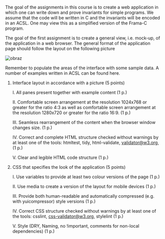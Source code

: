 The goal of the assignments in this course is to create a web application in which one can write down and prove invariants for simple programs. We assume that the code will be written in C and the invariants will be encoded in an ACSL. One may view this as a simplified version of the Frama-C program.

The goal of the first assignment is to create a general view, i.e. mock-up, of the application in a web browser. The general format of the application page should follow the layout on the following picture

![obraz](https://user-images.githubusercontent.com/77683788/140395735-bb3bdfd8-034c-4197-8d0d-8643d284f826.png)

Remember to populate the areas of the interface with some sample data. A number of examples written in ACSL can be found here.
   1. Interface layout in accordance with a picture (5 points)
   
      I. All panes present together with example content (1 p.)
      
      II. Comfortable screen arrangement at the resolution 1024x768 or greater for the ratio 4:3 as well as comfortable screen arrangement at the resolution  1280x720 or greater for the ratio 16:9. (1 p.)
      
        III. Seamless rearrangement of the content when the browser window changes size. (1 p.)
        
        IV. Correct and complete HTML structure checked without warnings by at least one of the tools: htmltest, tidy, html-validate, ​validator@w3.org, (1 p.)
        
        V. Clear and legible HTML code structure (1 p.)
        
  2. CSS that specifies the look of the application (5 points)
 
        I. Use variables to provide at least two colour versions of the page (1 p.)
   
        II. Use media to create a version of the layout for mobile devices (1 p.)
        
        III. Provide both human-readable and automatically compressed (e.g. with yuicompressor) style versions (1 p.)
        
        IV. Correct CSS structure checked without warnings by at least one of the tools: csslint, css-validator@w3.org, stylelint (1 p.)
        
        V. Style (DRY, Naming, no !important, comments for non-local dependencies) (1 p.)
